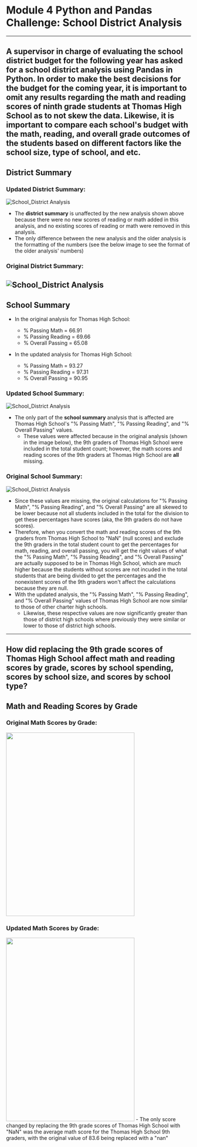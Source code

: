 # Module 4 Python and Pandas Challenge: School District Analysis
---
A supervisor in charge of evaluating the school district budget for the following year has asked for a school district analysis using Pandas in Python. In order to make the best decisions for the budget for the coming year, it is important to omit any results regarding the math and reading scores of ninth grade students at Thomas High School as to not skew the data. Likewise, it is important to compare each school's budget with the math, reading, and overall grade outcomes of the students based on different factors like the school size, type of school, and etc.
---
## District Summary

### Updated District Summary:
![School_District Analysis](https://github.com/mbroad1/School_District_Analysis/blob/main/School%20District%20Summary%20DF_Updated.png)
- The **district summary** is unaffected by the new analysis shown above because there were no new scores of reading or math added in this analysis, and no existing scores of reading or math were removed in this analysis.
- The only difference between the new analysis and the older analysis is the formatting of the numbers (see the below image to see the format of the older analysis' numbers)
### Original District Summary:
![School_District Analysis](https://github.com/mbroad1/School_District_Analysis/blob/main/School%20District%20Summary%20DF_Original.png)
---
## School Summary
- In the original analysis for Thomas High School:
  - % Passing Math = 66.91
  - % Passing Reading = 69.66
  - % Overall Passing = 65.08
  
- In the updated analysis for Thomas High School:
  - % Passing Math = 93.27
  - % Passing Reading = 97.31
  - % Overall Passing = 90.95

### Updated School Summary:
![School_District Analysis](https://github.com/mbroad1/School_District_Analysis/blob/main/School%20Summary%20DF_Updated.png)
- The only part of the **school summary** analysis that is affected are Thomas High School's "% Passing Math", "% Passing Reading", and "% Overall Passing" values.
  - These values were affected because in the original analysis (shown in the image below), the 9th graders of Thomas High School were included in the total student count; however, the math scores and reading scores of the 9th graders at Thomas High School are **all** missing.
### Original School Summary: 
![School_District Analysis](https://github.com/mbroad1/School_District_Analysis/blob/main/School%20Summary%20DF_Original.png)
- Since these values are missing, the original calculations for "% Passing Math", "% Passing Reading", and "% Overall Passing" are all skewed to be lower because not all students included in the total for the division to get these percentages have scores (aka, the 9th graders do not have scores).
- Therefore, when you convert the math and reading scores of the 9th graders from Thomas High School to "NaN" (null scores) and exclude the 9th graders in the total student count to get the percentages for math, reading, and overall passing, you will get the right values of what the "% Passing Math", "% Passing Reading", and "% Overall Passing" are actually supposed to be in Thomas High School, which are much higher because the students without scores are not incuded in the total students that are being divided to get the percentages and the nonexistent scores of the 9th graders won't affect the calculations because they are null.
- With the updated analysis, the "% Passing Math", "% Passing Reading", and "% Overall Passing" values of Thomas High School are now similar to those of other charter high schools.
  - Likewise, these respective values are now significantly greater than those of district high schools where previously they were similar or lower to those of district high schools.
---
## How did replacing the 9th grade scores of Thomas High School affect math and reading scores by grade, scores by school spending, scores by school size, and scores by school type?

## Math and Reading Scores by Grade
### Original Math Scores by Grade:
<img src="https://github.com/mbroad1/School_District_Analysis/blob/main/Math%20By%20Grade%20DF_Original.png" width="350" height="500"> 

### Updated Math Scores by Grade: 
<img src="https://github.com/mbroad1/School_District_Analysis/blob/main/Math%20By%20Grade%20DF_Updated.png" width="350" height="500">
- The only score changed by replacing the 9th grade scores of Thomas High School with "NaN" was the average math score for the Thomas High School 9th graders, with the original value of 83.6 being replaced with a "nan"

